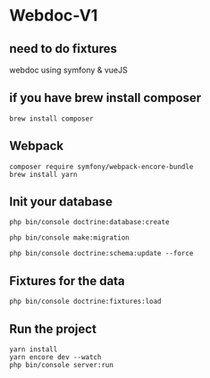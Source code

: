 # Webdoc-V1

## need to do fixtures

webdoc using symfony &amp; vueJS

## if you have brew install composer
`brew install composer`

## Webpack
`composer require symfony/webpack-encore-bundle`
<br/>
`brew install yarn`

## Init your database
`php bin/console doctrine:database:create`

`php bin/console make:migration`

`php bin/console doctrine:schema:update --force`

## Fixtures for the data

`php bin/console doctrine:fixtures:load`

## Run the project 

`yarn install`
<br/>
`yarn encore dev --watch`
<br/>
`php bin/console server:run`






